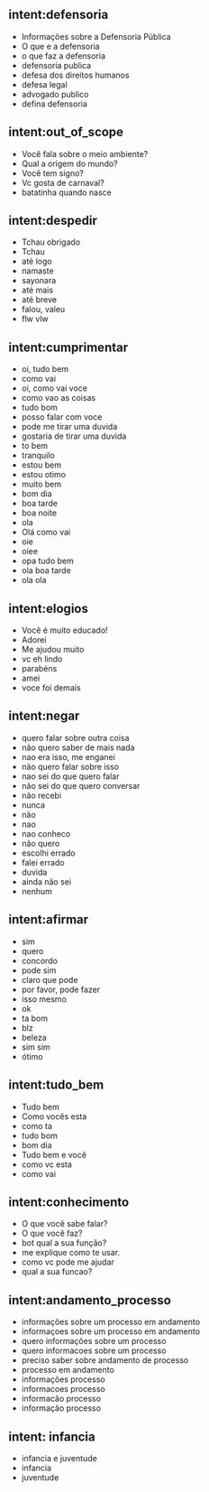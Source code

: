 ## intent:defensoria
- Informações sobre a Defensoria Pública
- O que e a defensoria
- o que faz a defensoria
- defensoria publica
- defesa dos direitos humanos
- defesa legal
- advogado publico
- defina defensoria

## intent:out_of_scope
- Você fala sobre o meio ambiente?
- Qual a origem do mundo?
- Você tem signo?
- Vc gosta de carnaval?
- batatinha quando nasce

## intent:despedir
- Tchau obrigado
- Tchau
- até logo
- namaste
- sayonara
- até mais
- até breve
- falou, valeu
- flw vlw

## intent:cumprimentar
- oi, tudo bem
- como vai
- oi, como vai voce
- como vao as coisas
- tudo bom
- posso falar com voce
- pode me tirar uma duvida
- gostaria de tirar uma duvida
- to bem
- tranquilo
- estou bem
- estou otimo
- muito bem
- bom dia
- boa tarde
- boa noite
- ola
- Olá como vai
- oie
- oiee
- opa tudo bem
- ola boa tarde
- ola ola

## intent:elogios
- Você é  muito educado!
- Adorei
- Me ajudou muito
- vc eh lindo
- parabéns
- amei
- voce foi demais
  
## intent:negar
- quero falar sobre outra coisa
- não quero saber de mais nada
- nao era isso, me enganei
- não quero falar sobre isso
- nao sei do que quero falar
- não sei do que quero conversar
- não recebi
- nunca
- não
- nao
- nao conheco
- não quero
- escolhi errado
- falei errado
- duvida
- ainda não sei
- nenhum

## intent:afirmar
- sim
- quero
- concordo
- pode sim
- claro que pode
- por favor, pode fazer
- isso mesmo
- ok
- ta bom
- blz
- beleza
- sim sim
- ótimo
  
## intent:tudo_bem
- Tudo bem
- Como vocês esta
- como ta
- tudo bom
- bom dia
- Tudo bem e você
- como vc esta
- como vai

## intent:conhecimento
- O que você sabe falar?
- O que você faz?
- bot qual a sua função?
- me explique como te usar.
- como vc pode me ajudar
- qual a sua funcao?

## intent:andamento_processo
- informações sobre um processo em andamento
- informaçoes sobre um processo em andamento
- quero informações sobre um processo
- quero informacoes sobre um processo
- preciso saber sobre andamento de processo
- processo em andamento
- informações processo
- informacoes processo
- informacão processo
- informação processo

## intent: infancia
- infancia e juventude 
- infancia
- juventude